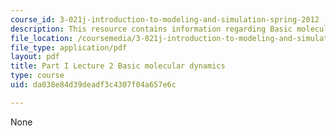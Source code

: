 ```yaml
---
course_id: 3-021j-introduction-to-modeling-and-simulation-spring-2012
description: This resource contains information regarding Basic molecular dynamics.
file_location: /coursemedia/3-021j-introduction-to-modeling-and-simulation-spring-2012/da038e84d39deadf3c4307f04a657e6c_MIT3_021JS12_P1_L2.pdf
file_type: application/pdf
layout: pdf
title: Part I Lecture 2 Basic molecular dynamics
type: course
uid: da038e84d39deadf3c4307f04a657e6c

---
```

None